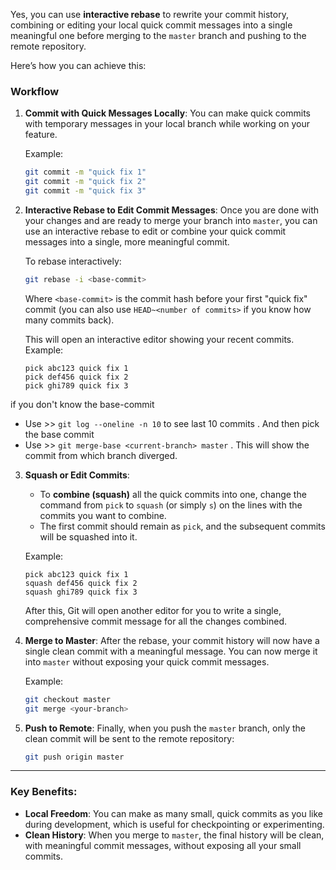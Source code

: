 Yes, you can use **interactive rebase** to rewrite your commit history, combining or editing your local quick commit messages into a single meaningful one before merging to the `master` branch and pushing to the remote repository.

Here’s how you can achieve this:

### Workflow

1. **Commit with Quick Messages Locally**:
   You can make quick commits with temporary messages in your local branch while working on your feature.
   
   Example:
   ```bash
   git commit -m "quick fix 1"
   git commit -m "quick fix 2"
   git commit -m "quick fix 3"
   ```

2. **Interactive Rebase to Edit Commit Messages**:
   Once you are done with your changes and are ready to merge your branch into `master`, you can use an interactive rebase to edit or combine your quick commit messages into a single, more meaningful commit.

   To rebase interactively:
   ```bash
   git rebase -i <base-commit>
   ```
   Where `<base-commit>` is the commit hash before your first "quick fix" commit (you can also use `HEAD~<number of commits>` if you know how many commits back).

   This will open an interactive editor showing your recent commits. Example:
   ```
   pick abc123 quick fix 1
   pick def456 quick fix 2
   pick ghi789 quick fix 3
   ```

  if you don't know the base-commit 
  - Use >> `git log --oneline -n 10` to see last 10 commits . And then pick the base commit
  - Use >> `git merge-base <current-branch> master` . This will show the commit from which branch diverged. 

3. **Squash or Edit Commits**:
   - To **combine (squash)** all the quick commits into one, change the command from `pick` to `squash` (or simply `s`) on the lines with the commits you want to combine.
   - The first commit should remain as `pick`, and the subsequent commits will be squashed into it.

   Example:
   ```
   pick abc123 quick fix 1
   squash def456 quick fix 2
   squash ghi789 quick fix 3
   ```

   After this, Git will open another editor for you to write a single, comprehensive commit message for all the changes combined.

4. **Merge to Master**:
   After the rebase, your commit history will now have a single clean commit with a meaningful message. You can now merge it into `master` without exposing your quick commit messages.
   
   Example:
   ```bash
   git checkout master
   git merge <your-branch>
   ```

5. **Push to Remote**:
   Finally, when you push the `master` branch, only the clean commit will be sent to the remote repository:
   ```bash
   git push origin master
   ```

---

### Key Benefits:
- **Local Freedom**: You can make as many small, quick commits as you like during development, which is useful for checkpointing or experimenting.
- **Clean History**: When you merge to `master`, the final history will be clean, with meaningful commit messages, without exposing all your small commits.
